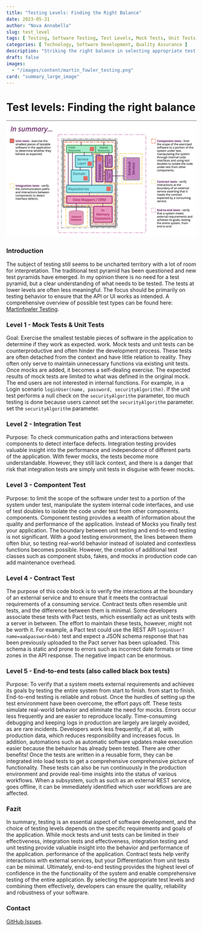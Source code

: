 ```yaml
---
title: "Testing Levels: Finding the Right Balance"
date: 2023-05-31
author: "Nova Annabella"
slug: test_level
tags: [ Testing, Software Testing, Test Levels, Mock Tests, Unit Tests, Integration Tests, Component Tests, Contract Tests, End-to-End Tests ]
categories: [ Technology, Software Development, Quality Assurance ]
description: "Striking the right balance in selecting appropriate test levels for software testing"
draft: false
images:
  - "/images/content/martin_fowler_testing.png"
card: "summary_large_image"
---
```



# Test levels: Finding the right balance

[![testebenen](/images/content/martin_fowler_testing.png)](https://martinfowler.com/articles/microservice-testing/)

### Introduction

The subject of testing still seems to be uncharted territory with a lot of room for interpretation. The traditional test
pyramid has been questioned and new test pyramids have emerged. In my opinion there is no need for a test pyramid, but a
clear understanding of what needs to be tested. The tests at lower levels are often less meaningful. The focus should be
primarily on testing behavior to ensure that the API or UI works as intended. A comprehensive overview of possible test
types can be found here: [Martinfowler Testing](https://martinfowler.com/articles/microservice-testing/).

### Level 1 - Mock Tests & Unit Tests

Goal: Exercise the smallest testable pieces of software in the application to determine if they work as expected. work.
Mock tests and unit tests can be counterproductive and often hinder the development process. These tests are often
detached from the context and have little relation to reality. They often only serve to maintain unnecessary functions
via existing unit tests. Once mocks are added, it becomes a self-dealing exercise. The expected results of mock tests
are limited to what was defined in the original mock. The end users are not interested in internal functions. For
example, in a Login scenario `loginUser(name, password, securityAlgorithm)`. If the unit test performs a null check on
the `securityAlgorithm` parameter, too much testing is done because users cannot set the `securityAlgorithm` parameter.
set the `securityAlgorithm` parameter.

### Level 2 - Integration Test

Purpose: To check communication paths and interactions between components to detect interface defects. Integration
testing provides valuable insight into the performance and independence of different parts of the application. With
fewer mocks, the tests become more understandable. However, they still lack context, and there is a danger that risk
that integration tests are simply unit tests in disguise with fewer mocks.

### Level 3 - Compontent Test

Purpose: to limit the scope of the software under test to a portion of the system under test, manipulate the system
internal code interfaces, and use of test doubles to isolate the code under test from other components. components.
Component testing provides a wealth of information about the quality and performance of the application. Instead of
Mocks you finally test your application. The boundary between unit testing and end-to-end testing is not significant.
With a good testing environment, the lines between them often blur, so testing real-world behavior instead of isolated
and contextless functions becomes possible. However, the creation of additional test classes such as component stubs,
fakes, and mocks in production code can add maintenance overhead.

### Level 4 - Contract Test

The purpose of this code block is to verify the interactions at the boundary of an external service and to ensure that
it meets the contractual requirements of a consuming service. Contract tests often resemble unit tests, and the
difference between them is minimal. Some developers associate these tests with Pact tests, which essentially act as unit
tests with a server in between. The effort to maintain these tests, however, might not be worth it. For example, a Pact
test could use the REST API `loginUser?name=aa&password=bb)` test and expect a JSON schema response that has been
previously uploaded to the Pact server has been uploaded. This schema is static and prone to errors such as incorrect
date formats or time zones in the API response. The negative impact can be enormous.

### Level 5 - End-to-end tests (also called black box tests)

Purpose: To verify that a system meets external requirements and achieves its goals by testing the entire system from
start to finish. from start to finish. End-to-end testing is reliable and robust. Once the hurdles of setting up the
test environment have been overcome, the effort pays off. These tests simulate real-world behavior and eliminate the
need for mocks. Errors occur less frequently and are easier to reproduce locally. Time-consuming debugging and keeping
logs in production are largely are largely avoided, as are rare incidents. Developers work less frequently, if at all,
with production data, which reduces responsibility and increases focus. In addition, automations such as automatic
software updates make execution easier because the behavior has already been tested. There are other benefits! Once the
tests are written in a reusable form, they can be integrated into load tests to get a comprehensive comprehensive
picture of functionality. These tests can also be run continuously in the production environment and provide real-time
insights into the status of various workflows. When a subsystem, such as such as an external REST service, goes offline,
it can be immediately identified which user workflows are are affected.

### Fazit

In summary, testing is an essential aspect of software development, and the choice of testing levels depends on the
specific requirements and goals of the application. While mock tests and unit tests can be limited in their
effectiveness, integration tests and effectiveness, integration testing and unit testing provide valuable insight into
the behavior and performance of the application. performance of the application. Contract tests help verify interactions
with external services, but your Differentiation from unit tests can be minimal. Ultimately, end-to-end testing provides
the highest level of confidence in the the functionality of the system and enable comprehensive testing of the entire
application. By selecting the appropriate test levels and combining them effectively, developers can ensure the quality,
reliability and robustness of your software.

### Contact

[GitHub Issues](https://github.com/NovaAnnabella/the_unspoken/issues/new/choose).
